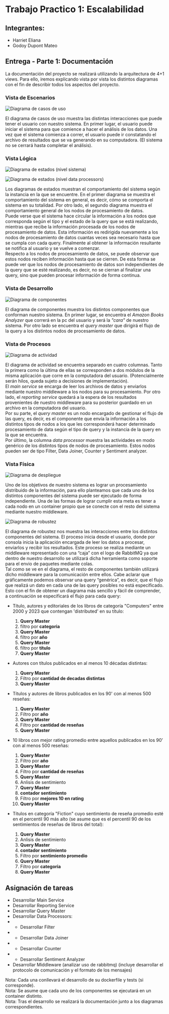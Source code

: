 # Trabajo Practico 1: Escalabilidad

## Integrantes:
* Harriet Eliana
* Godoy Dupont Mateo

## Entrega - Parte 1: Documentación

La documentación del proyecto se realizará utilizando la arquitectura de 4+1 views. Para ello, iremos explicando vista por vista los distintos diagramas con el fin de describir todos los aspectos del proyecto.  

### Vista de Escenarios
![Diagrama de casos de uso](<diagrams/Diagrama de casos de uso.png>)

El diagrama de casos de uso muestra las distintas interacciones que puede tener el usuario con nuestro sistema. En primer lugar, el usuario puede iniciar el sistema para que comience a hacer el análisis de los datos. Una vez que el sistema comienza a correr, el usuario puede ir constatando el archivo de resultados que se va generando en su computadora. (El sistema no se cerrará hasta completar el análisis).  

### Vista Lógica
![Diagrama de estados (nivel sistema)](<diagrams/Diagrama de estados.png>)

![Diagrama de estados (nivel data processors)](<diagrams/Diagrama de estados (data processors).png>)

Los diagramas de estados muestran el comportamiento del sistema según la instancia en la que se encuentre. En el primer diagrama se muestra el comportamiento del sistema en general, es decir, cómo se comporta el sistema en su totalidad. Por otro lado, el segundo diagrama muestra el comportamiento general de los nodos de procesamiento de datos.  
Puede verse que el sistema hace circular la información a los nodos que corresponda según el tipo y el estado de la query que se está realizando, mientras que recibe la información procesada de los nodos de procesamiento de datos. Esta información es redirigida nuevamente a los nodos de procesamiento de datos cuantas veces sea necesario hasta que se cumpla con cada query. Finalmente al obtener la información resultante se notifica al usuario y se vuelve a comenzar.  
Respecto a los nodos de procesamiento de datos, se puede observar que estos nodos reciben información hasta que se cierren. De esta forma se puede ver que los nodos de procesamiento de datos son independientes de la query que se esté realizando, es decir, no se cierran al finalizar una query, sino que pueden procesar información de forma continua.  

### Vista de Desarrollo
![Diagrama de componentes](<diagrams/Diagrama de componentes.png>)

El diagrama de componentes muestra los distintos componentes que conforman nuestro sistema. En primer lugar, se encuentra el *Amazon Books Analyzer* que correrá en la pc del usuario y será la *"cara"* de nuestro sistema. Por otro lado se encuentra el *query master* que dirigirá el flujo de la query a los distintos nodos de procesamiento de datos.  

### Vista de Procesos
![Diagrama de actividad](<diagrams/Diagrama de actividades.png>)

El diagrama de actividad se encuentra separado en cuatro columnas. Tanto la primera como la última de ellas se corresponden a dos módulos de la misma aplicación que corre en la computadora del usuario. (Potencialmente serán hilos, queda sujeto a decisiones de implementación).  
El *main service* se encarga de leer los archivos de datos y enviarlos mediante nuestro middleware a los nodos para su procesamiento. Por otro lado, el *reporting service* quedará a la espera de los resultados provenientes de nuestro middleware para su posterior guardado en un archivo en la computadora del usuario.  
Por su parte, el *query master* es un nodo encargado de gestionar el flujo de las query, es decir, es el componente que envía la información a los distintos tipos de nodos a los que les corresponderá hacer determinado procesamiento de data según el tipo de query y la instancia de la query en la que se encuentra.  
Por último, la columna *data processor* muestra las actividades en modo genérico de los distintos tipos de nodos de procesamiento. Estos nodos pueden ser de tipo Filter, Data Joiner, Counter y Sentiment analyzer.

### Vista Física
![Diagrama de despliegue](<diagrams/Diagrama de despliegue.png>)


Uno de los objetivos de nuestro sistema es lograr un procesamiento distribuido de la información, para ello planteamos que cada uno de los distintos componentes del sistema puede ser ejecutado de forma independiente. Una de las formas de lograr cumplir esta meta es tener a cada nodo en un container propio que se conecte con el resto del sistema mediante nuestro middleware.

![Diagrama de robustez](<diagrams/Diagrama de robustez.png>)

El diagrama de robustez nos muestra las interacciones entre los distintos componentes del sistema. El proceso inicia desde el usuario, donde por consola inicia la aplicación encargada de leer los datos a procesar, enviarlos y recibir los resultados. Este proceso se realiza mediante un middleware representado con una “caja” con el logo de RabbitMQ ya que dentro de nuestro desarrollo se utilizará dicha herramienta como soporte para el envio de paquetes mediante colas.  
Tal como se ve en el diagrama, el resto de componentes también utilizará dicho middleware para la comunicación entre ellos. Cabe aclarar que gráficamente podemos observar una query “genérica”, es decir, que el flujo que realizá un dato en cada una de las query posibles no está especificado. Esto con el fin de obtener un diagrama más sencillo y fácil de comprender, a continuación se especificará el flujo para cada query:

+ Título, autores y editoriales de los libros de categoría "Computers" entre 2000 y 2023 que contengan 'distributed' en su título:  
    1. **Query Master**
    2. filtro por **categoria**
    3. **Query Master**
    4. filtro por **año**
    5. **Query Master**
    6. filtro por **título**
    7. **Query Master**

+ Autores con títulos publicados en al menos 10 décadas distintas:  
    1. **Query Master**
    2. Filtro por **cantidad de decadas distintas**
    3. **Query Master**

+ Títulos y autores de libros publicados en los 90' con al menos 500 reseñas:
    1. **Query Master**
    2. Filtro por **año**
    5. **Query Master**
    6. Filtro por **cantidad de reseñas**
    7. **Query Master**

+ 10 libros con mejor rating promedio entre aquellos publicados en los 90’ con al menos 500 reseñas:
    1. **Query Master**
    2. Filtro por **año**
    5. **Query Master**
    6. Filtro por **cantidad de reseñas**
    7. **Query Master**
    8. Anlisis de sentimiento
    9. **Query Master**
    10. **contador sentimiento**
    11. Filtro por **mejores 10 en rating**
    12. **Query Master**

+ Títulos en categoría "Fiction" cuyo sentimiento de reseña promedio esté en el percentil 90 más alto (se asume que es el percentil 90 de los sentimientos de reseñas de libros del total):
    1. **Query Master**
    2. Anlisis de sentimiento
    3. **Query Master**
    4. **contador sentimiento**
    5. Filtro por **sentimiento promedio**
    6. **Query Master**
    7. Filtro por **categoria**
    8. **Query Master**

## Asignación de tareas
- Desarrollar Main Service
- Desarrollar Reporting Service
- Desarrollar Query Master
- Desarrollar Data Processors:
- - Desarrollar Filter
- - Desarrollar Data Joiner
- - Desarrollar Counter
- - Desarrollar Sentiment Analyzer
- Desarrollar Middleware (analizar uso de rabbitmq) (incluye desarrollar el protocolo de comunicación y el formato de los mensajes)

Nota: Cada una conllevará el desarrollo de su dockerfile y tests (si corresponde).  
Nota: Se asume que cada uno de los componentes se ejecutará en un container distinto.  
Nota: Tras el desarrollo se realizará la documentación junto a los diagramas correspondientes.  